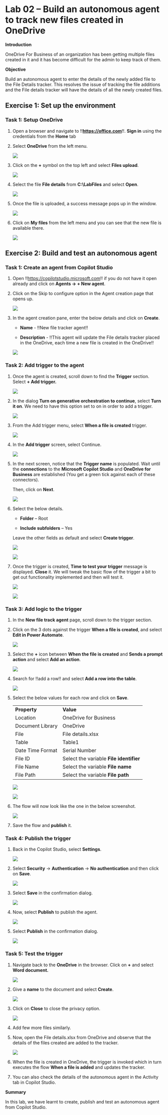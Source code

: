 # Lab 02 – Build an autonomous agent to track new files created in OneDrive

**Introduction**

OneDrive For Business of an organization has been getting multiple files
created in it and it has become difficult for the admin to keep track of
them.

**Objective**

Build an autonomous agent to enter the details of the newly added file
to the File Details tracker. This resolves the issue of tracking the
file additions and the File details tracker will have the details of all
the newly created files.

## Exercise 1: Set up the environment

### Task 1: Setup OneDrive

1.  Open a browser and navigate to !!**https://office.com**!!. **Sign
    in** using the credentials from the **Home** tab

2.  Select **OneDrive** from the left menu.

    ![](./media/image3.png)

3.  Click on the **+** symbol on the top left and select **Files
    upload**.

    ![](./media/image4.png)

4.  Select the file **File details** from **C:\LabFiles** and select
    **Open**.

    ![](./media/image5.png)

5.  Once the file is uploaded, a success message pops up in the window.

    ![](./media/image6.png)

6.  Click on **My files** from the left menu and you can see that the
    new file is available there.

    ![](./media/image7.png)

## Exercise 2: Build and test an autonomous agent

### Task 1: Create an agent from Copilot Studio

1.  Open !!https://copilotstudio.microsoft.com!! if you do not have it open already and click on **Agents -> + New agent**.

2.  Click on the Skip to configure option in the Agent creation page that opens up.

    ![](./media/image15.png)

3.  In the agent creation pane, enter the below details and click on
    **Create**.

    - **Name** - !!New file tracker agent!!

    - **Description** - !!This agent will update the File details tracker placed in the OneDrive, each time a new file is created in the OneDrive!!

    ![](./media/image16.png)

### Task 2: Add trigger to the agent

1.  Once the agent is created, scroll down to find the **Trigger**
    section. Select **+ Add trigger.**

    ![](./media/image17.png)

2.  In the dialog **Turn on generative orchestration to continue**,
    select **Turn it on**. We need to have this option set to on in
    order to add a trigger.

    ![](./media/image18.png)

3.  From the Add trigger menu, select **When a file is created**
    trigger.

    ![](./media/image19.png)

4.  In the **Add trigger** screen, select Continue.

    ![](./media/image20.png)

5.  In the next screen, notice that the **Trigger name** is populated.
    Wait until the **connections** to the **Microsoft Copilot Studio**
    and **OneDrive for Business** are established (You get a green tick
    against each of these connectors).

    Then, click on **Next**.

    ![](./media/image21.png)

6.  Select the below details.

    - **Folder** – Root

    - **Include subfolders** – Yes

    Leave the other fields as default and select **Create trigger**.

    ![](./media/image22.png)

    ![](./media/image23.png)

7.  Once the trigger is created, **Time to test your trigger** message
    is displayed. **Close** it. We will tweak the basic flow of the
    trigger a bit to get out functionality implemented and then will
    test it.

    ![](./media/image24.png)

    ![](./media/image25.png)

### Task 3: Add logic to the trigger

1.  In the **New file track agent** page, scroll down to the trigger
    section.

2.  Click on the 3 dots against the trigger **When a file is created**,
    and select **Edit in Power Automate**.

    ![](./media/image26.png)

3.  Select the **+** icon between **When the file is created** and
    **Sends a prompt action** and select **Add an action**.

    ![](./media/image27.png)

4.  Search for !!add a row!! and select **Add a row into the table**.

    ![](./media/image28.png)

5.  Select the below values for each row and click on **Save**.

    |	|	|
    |:----|:-----|
    | **Property**	| **Value**	|
    | Location	| OneDrive for Business	|
    | Document Library	| OneDrive	|
    | File	| File details.xlsx	|
    | Table	| Table1	|
    | Date Time Format	| Serial Number	|
    | File ID	| Select the variable **File identifier**	|
    | File Name	| Select the variable  **File name**	|
    | File Path	| Select the variable **File path**	|

	
    ![](./media/image29.png)

    ![](./media/image30.png)

6.  The flow will now look like the one in the below screenshot.

    ![](./media/image31.png)

7.  Save the flow and **publish** it.

### Task 4: Publish the trigger

1.  Back in the Copilot Studio, select **Settings**.

    ![](./media/image32.png)

2.  Select **Security** -\> **Authentication** -\> **No authentication**
    and then click on **Save**.

    ![](./media/image33.png)

3.  Select **Save** in the confirmation dialog.

    ![](./media/image34.png)

4.  Now, select **Publish** to publish the agent.

    ![](./media/image35.png)

5.  Select **Publish** in the confirmation dialog.

    ![](./media/image36.png)

### Task 5: Test the trigger

1.  Navigate back to the **OneDrive** in the browser. Click on **+** and
    select **Word document.**

    ![](./media/image37.png)

2.  Give a **name** to the document and select **Create**.

    ![](./media/image38.png)

3.  Click on **Close** to close the privacy option.

    ![](./media/image39.png)

4.  Add few more files similarly.

5.  Now, open the File details.xlsx from OneDrive and observe that the
    details of the files created are added to the tracker.

    ![](./media/image40.png)

6.  When the file is created in OneDrive, the trigger is invoked which
    in turn executes the flow **When a file is added** and updates the
    tracker.

7.  You can also check the details of the autonomous agent in the
    Activity tab in Copilot Studio.

**Summary**

In this lab, we have learnt to create, publish and test an autonomous
agent from Copilot Studio.
